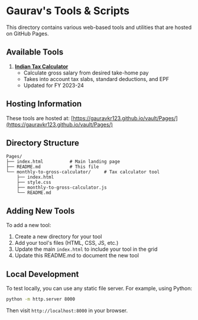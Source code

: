 # Gaurav's Tools & Scripts

This directory contains various web-based tools and utilities that are hosted on GitHub Pages.

## Available Tools

1. **[Indian Tax Calculator](monthly-to-gross-calculator/)**
   - Calculate gross salary from desired take-home pay
   - Takes into account tax slabs, standard deductions, and EPF
   - Updated for FY 2023-24

## Hosting Information

These tools are hosted at: [https://gauravkr123.github.io/vault/Pages/](https://gauravkr123.github.io/vault/Pages/)

## Directory Structure

```
Pages/
├── index.html          # Main landing page
├── README.md           # This file
└── monthly-to-gross-calculator/     # Tax calculator tool
    ├── index.html
    ├── style.css
    ├── monthly-to-gross-calculator.js
    └── README.md
```

## Adding New Tools

To add a new tool:

1. Create a new directory for your tool
2. Add your tool's files (HTML, CSS, JS, etc.)
3. Update the main `index.html` to include your tool in the grid
4. Update this README.md to document the new tool

## Local Development

To test locally, you can use any static file server. For example, using Python:

```bash
python -m http.server 8000
```

Then visit `http://localhost:8000` in your browser.
